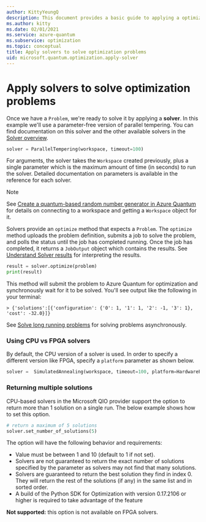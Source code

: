 ```yaml
---
author: KittyYeungQ
description: This document provides a basic guide to applying a optimization solver in Azure Quantum using Python.
ms.author: kitty
ms.date: 02/01/2021
ms.service: azure-quantum
ms.subservice: optimization
ms.topic: conceptual
title: Apply solvers to solve optimization problems
uid: microsoft.quantum.optimization.apply-solver
---
```


# Apply solvers to solve optimization problems

Once we have a `Problem`, we're ready to solve it by applying a **solver**. In this example we'll use a parameter-free version of parallel tempering. You can find documentation on this solver and the other available solvers in the [Solver overview](xref:microsoft.quantum.reference.qio-target-list).

```py
solver = ParallelTempering(workspace, timeout=100)
```

For arguments, the solver takes the `Workspace` created previously, plus a single parameter which is the maximum amount of time (in seconds) to run the solver. Detailed documentation on parameters is available in the reference for each solver.

> [!NOTE]
> See [Create a quantum-based random number generator in Azure Quantum](xref:microsoft.quantum.quickstarts.optimization.qio) for details on connecting to a workspace and getting a `Workspace` object for it.

Solvers provide an `optimize` method that expects a `Problem`. The `optimize` method uploads the problem definition, submits a job to solve the problem, and polls the status until the job has completed running. Once the job has completed, it returns a `JobOutput` object which contains the results. See [Understand Solver results](xref:microsoft.quantum.optimization.understand-solver-results) for interpreting the results.

```py
result = solver.optimize(problem)
print(result)
```

This method will submit the problem to Azure Quantum for optimization and synchronously wait for it to be solved. You'll see output like the following in your terminal:

```output
> {'solutions':[{'configuration': {'0': 1, '1': 1, '2': -1, '3': 1}, 'cost': -32.0}]}
```

See [Solve long running problems](xref:microsoft.quantum.optimization.solve-long-running-problems) for solving problems asynchronously.

### Using CPU vs FPGA solvers

By default, the CPU version of a solver is used. In order to specify a different version like FPGA, specify a `platform` parameter as shown below.

```py
solver =  SimulatedAnnealing(workspace, timeout=100, platform=HardwarePlatform.FPGA)
```

### Returning multiple solutions
CPU-based solvers in the Microsoft QIO provider support the option to return more than 1 solution on a single run. 
The below example shows how to set this option.

```py
# return a maximum of 5 solutions
solver.set_number_of_solutions(5)
```

The option will have the following behavior and requirements:
- Value must be between 1 and 10 (default to 1 if not set). 
- Solvers are not guaranteed to return the exact number of solutions specified by the parameter as solvers may not find that many solutions. 
- Solvers are guaranteed to return the best solution they find in index 0. They will return the rest of the solutions (if any) in the same list and in sorted order.
- A build of the Python SDK for Optimization with version 0.17.2106 or higher is required to take advantage of the feature

**Not supported:** this option is not available on FPGA solvers.
